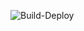 ![Build-Deploy](https://github.com/pxxyyz-dev/pxxyyz-dev.github.io/workflows/Build-Deploy/badge.svg?branch=source)